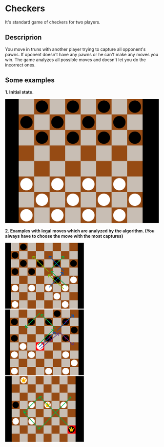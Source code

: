 # Checkers
It's standard game of checkers for two players. 

## Descriprion
You move in truns with another player trying to capture all opponent's pawns. If oponent doesn't have any pawns or he can't make any moves you win.
The game analyzes all possible moves and doesn't let you do the incorrect ones.

## Some examples
**1. Initial state.**

<img src="images/initial_state.png" width="800">


**2. Examples with legal moves which are analyzed by the algorithm. (You always have to choose the move with the most captures)**

<img src="images/two_captures.png" width="258" height="215"> <img src="images/three_captures.png" width="258" height="215"> <img src="images/queen.png" width="258" height="215"> 
